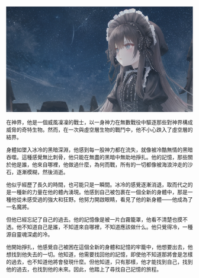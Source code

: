 ![](./2-3-a.png)

在神界，他是一個威風凜凜的戰士，以一身神力在無數戰役中驅逐那些對神界構成威脅的奇特生物。然而，在一次與虛空層生物的戰鬥中，他不小心跌入了虛空層的結界。

身體如墜入冰冷的黑暗深淵，他感到每一股神力都在流失，就像被冷酷無情的黑暗吞噬。這種感覺無比刺骨，他只能在無盡的黑暗中無助地掙扎。他的記憶，那些關於他是誰，他來自哪裡，他做過什麼，為何而戰，所有的一切都像被海浪沖走的沙石，逐漸模糊，然後消逝。

他似乎經歷了長久的時間，也可能只是一瞬間。冰冷的感覺逐漸消退，取而代之的是一種新的力量在他的體內湧現。他感到自己被包裹在一個全新的身體中，那是一種他從未感受過的強大和狂野。他努力開啟眼睛，看見了他的新身體——他成為了一名魔將。

但他已經忘記了自己的過去。他的記憶像是被一片白霧籠罩，他看不清楚也摸不透。他不知道自己是誰，不知道來自哪裡，不知道應該做什么。他只覺得冷，一種源自靈魂深處的冷。

他開始掙扎，他感覺自己被困在這個全新的身體和記憶的牢籠中，他想要出去，他想找到他失去的一切。他知道，他需要找回他的記憶，即使他不知道那將會是怎樣的過去，也不知道他將會發現什麼。但他知道，只有那樣，他才能找到自己，找到他的過去，也找到他的未來。因此，他踏上了尋找自己記憶的旅程。